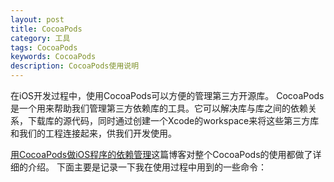 ```yaml
---
layout: post
title: CocoaPods
category: 工具
tags: CocoaPods
keywords: CocoaPods
description: CocoaPods使用说明
---
```




在iOS开发过程中，使用CocoaPods可以方便的管理第三方开源库。
CocoaPods是一个用来帮助我们管理第三方依赖库的工具。它可以解决库与库之间的依赖关系，下载库的源代码，同时通过创建一个Xcode的workspace来将这些第三方库和我们的工程连接起来，供我们开发使用。


[用CocoaPods做iOS程序的依赖管理](http://blog.devtang.com/blog/2014/05/25/use-cocoapod-to-manage-ios-lib-dependency/)这篇博客对整个CocoaPods的使用都做了详细的介绍。
下面主要是记录一下我在使用过程中用到的一些命令：

